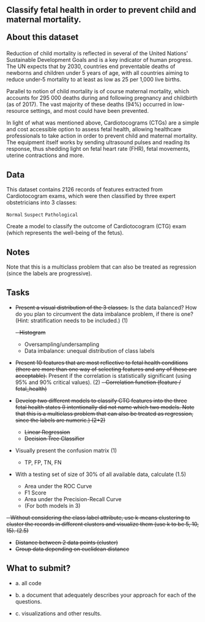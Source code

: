<h2>
  Classify fetal health in order to prevent child and maternal mortality.

  About this dataset
</h2>
 

Reduction of child mortality is reflected in several of the United Nations' Sustainable Development Goals and is a key indicator of human progress. 
The UN expects that by 2030, countries end preventable deaths of newborns and children under 5 years of age, with all countries aiming to reduce under‑5 mortality to at least as low as 25 per 1,000 live births. 

Parallel to notion of child mortality is of course maternal mortality, which accounts for 295 000 deaths during and following pregnancy and childbirth (as of 2017). The vast majority of these deaths (94%) occurred in low-resource settings, and most could have been prevented. 

In light of what was mentioned above, Cardiotocograms (CTGs) are a simple and cost accessible option to assess fetal health, allowing healthcare professionals to take action in order to prevent child and maternal mortality. The equipment itself works by sending ultrasound pulses and reading its response, thus shedding light on fetal heart rate (FHR), fetal movements, uterine contractions and more. 
 


<h2>Data</h2>
This dataset contains 2126 records of features extracted from Cardiotocogram exams, which were then classified by three expert obstetricians into 3 classes: 

`Normal` 
`Suspect` 
`Pathological` 

Create a model to classify the outcome of Cardiotocogram (CTG) exam (which represents the well-being of the fetus). 
 


<h2>Notes</h2>
Note that this is a multiclass problem that can also be treated as regression (since the labels are progressive). 
 


<h2>Tasks</h2>

- <s>Present a visual distribution of the 3 classes.</s> Is the data balanced? How do you plan to circumvent the data imbalance problem, if there is one? (Hint: stratification needs to be included.) (1) 

   <s>- Histogram</s>
    - Oversampling/undersampling 
    - Data imbalance: unequal distribution of class labels 

- <s>Present 10 features that are most reflective to fetal health conditions (there are more than one way of selecting features and any of these are acceptable).</s> Present if the correlation is statistically significant (using 95% and 90% critical values). (2) 
  <s>- Correlation function (feature / fetal_health) </s>

- <s>Develop two different models to classify CTG features into the three fetal health states (I intentionally did not name which two models. Note that this is a multiclass problem that can also be treated as regression, since the labels are numeric.) (2+2) 
  - Linear Regression 
  - Decision Tree Classifier</s>

- Visually present the confusion matrix (1) 
  - TP, FP, TN, FN 

- With a testing set of size of 30% of all available data, calculate (1.5) 
  - Area under the ROC Curve 
  - F1 Score 
  - Area under the Precision-Recall Curve 
  - (For both models in 3) 

<s>- Without considering the class label attribute, use k-means clustering to cluster the records in different clusters and visualize them (use k to be 5, 10, 15). (2.5) 
  - Distance between 2 data points (cluster) 
  - Group data depending on euclidean distance </s>


<h2>What to submit?</h2> 

- a. all code 
 
- b. a document that adequately describes your approach for each of the questions. 
  
- c. visualizations and other results. 

 
